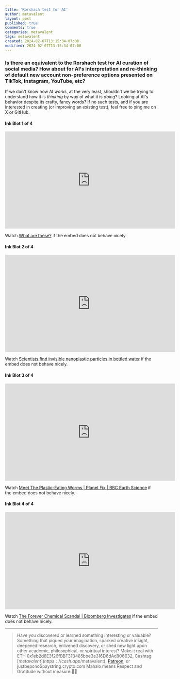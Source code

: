 ```yaml
---
title: 'Rorshach test for AI'
author: metavalent
layout: post
published: true
comments: true
categories: metavalent
tags: metavalent
created: 2024-02-07T13:15:34-07:00
modified: 2024-02-07T13:15:34-07:00
---
```


### Is there an equivalent to the Rorshach test for AI curation of social media? How about for AI's interpretation and re-thinking of default new account non-preference options presented on TikTok, Instagram, YouTube, etc?

If we don't know how AI *works*, at the very least, shouldn't we be trying to understand how it is *thinking* by way of what it is *doing*? Looking at AI's behavior despite its crafty, fancy words? If no such tests, and if you are interested in creating (or improving an existing test), feel free to ping me on X or GitHub. 

#### Ink Blot 1 of 4

<!-- YouTube Player -->
<iframe id="ytplayer" type="text/html" class="center" width="560" height="320"
  src="https://www.youtube.com/embed/z06xBRCwGp0?autoplay=1"
  frameborder="0"></iframe>


Watch [What are these?](https://youtu.be/z06xBRCwGp0) if the embed does not behave nicely.

#### Ink Blot 2 of 4

<!-- YouTube Player -->
<iframe id="ytplayer" type="text/html" class="center" width="560" height="320"
  src="https://www.youtube.com/embed/PzfVa5YMeDA?autoplay=1"
  frameborder="0"></iframe>

Watch [Scientists find invisible nanoplastic particles in bottled water](https://youtu.be/PzfVa5YMeDA) if the embed does not behave nicely.

#### Ink Blot 3 of 4

<!-- YouTube Player -->
<iframe id="ytplayer" type="text/html" class="center" width="560" height="320"
  src="https://www.youtube.com/embed/Z-HHbU0zoXk?autoplay=1"
  frameborder="0"></iframe>

Watch [Meet The Plastic-Eating Worms \| Planet Fix \| BBC Earth Science](https://youtu.be/Z-HHbU0zoXk) if the embed does not behave nicely.

#### Ink Blot 4 of 4

<!-- YouTube Player -->
<iframe id="ytplayer" type="text/html" class="center" width="560" height="320"
  src="https://www.youtube.com/embed/Zt8qGtEVh7oQ?autoplay=1"
  frameborder="0"></iframe>

Watch [The Forever Chemical Scandal \| Bloomberg Investigates](https://youtu.be/t8qGtEVh7oQ) if the embed does not behave nicely.


---
> Have you discovered or learned something interesting or valuable? Something that piqued your imagination, sparked creative insight, deepened research, enlivened discovery, or shed new light upon other academic, philosophical, or spiritual interest? Make it real with ETH 0x1eb2d6E3f26fBBF31B485bbe3e316D6dAd806632, Cashtag [$metavalent](https://cash.app/$metavalent), [Patreon](https://patreon.com/metavalent), or justbepono$paystring.crypto.com Mahalo means Respect and Gratitude without measure.🙏🏼
